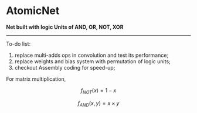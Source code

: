 # AtomicNet
**Net built with logic Units of AND, OR, NOT, XOR**
*************
To-do list:
1. replace multi-adds ops in convolution and test its performance;
2. replace weights and bias system with permutation of logic units;
3. checkout Assembly coding for speed-up;


For matrix multiplication,

$$
f_{NOT}(x) = 1 - x
$$

$$
f_{AND}(x,y) = x \times y
$$
